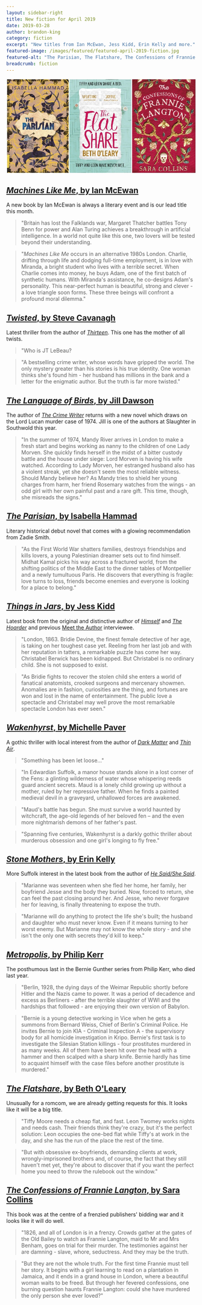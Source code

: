 ```yaml
---
layout: sidebar-right
title: New fiction for April 2019
date: 2019-03-28
author: brandon-king
category: fiction
excerpt: "New titles from Ian McEwan, Jess Kidd, Erin Kelly and more."
featured-image: /images/featured/featured-april-2019-fiction.jpg
featured-alt: "The Parisian, The Flatshare, The Confessions of Frannie Langton"
breadcrumb: fiction
---
```


![The Parisian, The Flatshare, The Confessions of Frannie Langton](/images/featured/featured-april-2019-fiction.jpg)

## [<cite>Machines Like Me</cite>, by Ian McEwan](https://suffolk.spydus.co.uk/cgi-bin/spydus.exe/ENQ/OPAC/BIBENQ?BRN=2538268)

A new book by Ian McEwan is always a literary event and is our lead title this month.

> "Britain has lost the Falklands war, Margaret Thatcher battles Tony Benn for power and Alan Turing achieves a breakthrough in artificial intelligence. In a world not quite like this one, two lovers will be tested beyond their understanding.

> "<cite>Machines Like Me</cite> occurs in an alternative 1980s London. Charlie, drifting through life and dodging full-time employment, is in love with Miranda, a bright student who lives with a terrible secret. When Charlie comes into money, he buys Adam, one of the first batch of synthetic humans. With Miranda's assistance, he co-designs Adam's personality. This near-perfect human is beautiful, strong and clever - a love triangle soon forms. These three beings will confront a profound moral dilemma."

## [<cite>Twisted</cite>, by Steve Cavanagh](https://suffolk.spydus.co.uk/cgi-bin/spydus.exe/ENQ/OPAC/BIBENQ?BRN=2533861)

Latest thriller from the author of [<cite>Thirteen</cite>](https://suffolk.spydus.co.uk/cgi-bin/spydus.exe/ENQ/OPAC/BIBENQ?BRN=2382376). This one has the mother of all twists.

> "Who is JT LeBeau?

> "A bestselling crime writer, whose words have gripped the world. The only mystery greater than his stories is his true identity. One woman thinks she's found him - her husband has millions in the bank and a letter for the enigmatic author. But the truth is far more twisted."

## [<cite>The Language of Birds</cite>, by Jill Dawson](https://suffolk.spydus.co.uk/cgi-bin/spydus.exe/ENQ/OPAC/BIBENQ?BRN=2534525)

The author of [<cite>The Crime Writer</cite>](https://suffolk.spydus.co.uk/cgi-bin/spydus.exe/ENQ/OPAC/BIBENQ?BRN=2098880) returns with a new novel which draws on the Lord Lucan murder case of 1974. Jill is one of the authors at Slaughter in Southwold this year.

> "In the summer of 1974, Mandy River arrives in London to make a fresh start and begins working as nanny to the children of one Lady Morven. She quickly finds herself in the midst of a bitter custody battle and the house under siege: Lord Morven is having his wife watched. According to Lady Morven, her estranged husband also has a violent streak, yet she doesn't seem the most reliable witness. Should Mandy believe her? As Mandy tries to shield her young charges from harm, her friend Rosemary watches from the wings - an odd girl with her own painful past and a rare gift. This time, though, she misreads the signs."

## [<cite>The Parisian</cite>, by Isabella Hammad](https://suffolk.spydus.co.uk/cgi-bin/spydus.exe/ENQ/OPAC/BIBENQ?BRN=2537532)

Literary historical debut novel that comes with a glowing recommendation from Zadie Smith.

> "As the First World War shatters families, destroys friendships and kills lovers, a young Palestinian dreamer sets out to find himself. Midhat Kamal picks his way across a fractured world, from the shifting politics of the Middle East to the dinner tables of Montpellier and a newly tumultuous Paris. He discovers that everything is fragile: love turns to loss, friends become enemies and everyone is looking for a place to belong."

## [<cite>Things in Jars</cite>, by Jess Kidd](https://suffolk.spydus.co.uk/cgi-bin/spydus.exe/ENQ/OPAC/BIBENQ?BRN=2534556)

Latest book from the original and distinctive author of [<cite>Himself</cite>](https://suffolk.spydus.co.uk/cgi-bin/spydus.exe/ENQ/OPAC/BIBENQ?BRN=2152566) and [<cite>The Hoarder</cite>](https://suffolk.spydus.co.uk/cgi-bin/spydus.exe/ENQ/OPAC/BIBENQ?BRN=2446925) and previous [Meet the Author](/new-suggestions/meet-the-author/meet-the-author-jess-kidd/) interviewee.

> "London, 1863. Bridie Devine, the finest female detective of her age, is taking on her toughest case yet. Reeling from her last job and with her reputation in tatters, a remarkable puzzle has come her way. Christabel Berwick has been kidnapped. But Christabel is no ordinary child. She is not supposed to exist.

> "As Bridie fights to recover the stolen child she enters a world of fanatical anatomists, crooked surgeons and mercenary showmen. Anomalies are in fashion, curiosities are the thing, and fortunes are won and lost in the name of entertainment. The public love a spectacle and Christabel may well prove the most remarkable spectacle London has ever seen."

## [<cite>Wakenhyrst</cite>, by Michelle Paver](https://suffolk.spydus.co.uk/cgi-bin/spydus.exe/ENQ/OPAC/BIBENQ?BRN=2535233)

A gothic thriller with local interest from the author of [<cite>Dark Matter</cite>](https://suffolk.spydus.co.uk/cgi-bin/spydus.exe/ENQ/OPAC/BIBENQ?BRN=462685) and [<cite>Thin Air</cite>](https://suffolk.spydus.co.uk/cgi-bin/spydus.exe/ENQ/OPAC/BIBENQ?BRN=2030616).

> "Something has been let loose..."

> "In Edwardian Suffolk, a manor house stands alone in a lost corner of the Fens: a glinting wilderness of water whose whispering reeds guard ancient secrets. Maud is a lonely child growing up without a mother, ruled by her repressive father. When he finds a painted medieval devil in a graveyard, unhallowed forces are awakened.

> "Maud's battle has begun. She must survive a world haunted by witchcraft, the age-old legends of her beloved fen – and the even more nightmarish demons of her father's past.

> "Spanning five centuries, Wakenhyrst is a darkly gothic thriller about murderous obsession and one girl's longing to fly free."

## [<cite>Stone Mothers</cite>, by Erin Kelly](https://suffolk.spydus.co.uk/cgi-bin/spydus.exe/ENQ/OPAC/BIBENQ?BRN=2535991)

More Suffolk interest in the latest book from the author of [<cite>He Said/She Said</cite>](https://suffolk.spydus.co.uk/cgi-bin/spydus.exe/ENQ/OPAC/BIBENQ?BRN=2351369).

> "Marianne was seventeen when she fled her home, her family, her boyfriend Jesse and the body they buried. Now, forced to return, she can feel the past closing around her. And Jesse, who never forgave her for leaving, is finally threatening to expose the truth.

> "Marianne will do anything to protect the life she's built; the husband and daughter who must never know. Even if it means turning to her worst enemy. But Marianne may not know the whole story - and she isn't the only one with secrets they'd kill to keep."

## [<cite>Metropolis</cite>, by Philip Kerr](https://suffolk.spydus.co.uk/cgi-bin/spydus.exe/ENQ/OPAC/BIBENQ?BRN=2535228)

The posthumous last in the Bernie Gunther series from Philip Kerr, who died last year.

> "Berlin, 1928, the dying days of the Weimar Republic shortly before Hitler and the Nazis came to power. It was a period of decadence and excess as Berliners - after the terrible slaughter of WWI and the hardships that followed - are enjoying their own version of Babylon.

> "Bernie is a young detective working in Vice when he gets a summons from Bernard Weiss, Chief of Berlin's Criminal Police. He invites Bernie to join KIA - Criminal Inspection A - the supervisory body for all homicide investigation in Kripo. Bernie's first task is to investigate the Silesian Station killings - four prostitutes murdered in as many weeks. All of them have been hit over the head with a hammer and then scalped with a sharp knife. Bernie hardly has time to acquaint himself with the case files before another prostitute is murdered."

## [<cite>The Flatshare</cite>, by Beth O'Leary](https://suffolk.spydus.co.uk/cgi-bin/spydus.exe/ENQ/OPAC/BIBENQ?BRN=2537511)

Unusually for a romcom, we are already getting requests for this. It looks like it will be a big title.

> "Tiffy Moore needs a cheap flat, and fast. Leon Twomey works nights and needs cash. Their friends think they're crazy, but it's the perfect solution: Leon occupies the one-bed flat while Tiffy's at work in the day, and she has the run of the place the rest of the time.

> "But with obsessive ex-boyfriends, demanding clients at work, wrongly-imprisoned brothers and, of course, the fact that they still haven't met yet, they're about to discover that if you want the perfect home you need to throw the rulebook out the window."

## [<cite>The Confessions of Frannie Langton</cite>, by Sara Collins](https://suffolk.spydus.co.uk/cgi-bin/spydus.exe/ENQ/OPAC/BIBENQ?BRN=2535171)

This book was at the centre of a frenzied publishers' bidding war and it looks like it will do well.

> "1826, and all of London is in a frenzy. Crowds gather at the gates of the Old Bailey to watch as Frannie Langton, maid to Mr and Mrs Benham, goes on trial for their murder. The testimonies against her are damning - slave, whore, seductress. And they may be the truth.

> "But they are not the whole truth. For the first time Frannie must tell her story. It begins with a girl learning to read on a plantation in Jamaica, and it ends in a grand house in London, where a beautiful woman waits to be freed. But through her fevered confessions, one burning question haunts Frannie Langton: could she have murdered the only person she ever loved?"
